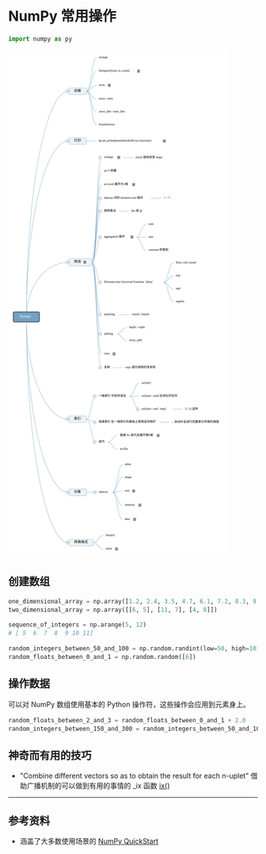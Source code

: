 # NumPy 常用操作

``` py
import numpy as py
```

![NumPy 思维导图](./01-numpy.svg)

## 创建数组

``` py
one_dimensional_array = np.array([1.2, 2.4, 3.5, 4.7, 6.1, 7.2, 8.3, 9.5])
two_dimensional_array = np.array([[6, 5], [11, 7], [4, 8]])
```

``` py
sequence_of_integers = np.arange(5, 12)
# [ 5  6  7  8  9 10 11]
```

``` py
random_integers_between_50_and_100 = np.random.randint(low=50, high=101, size=(6))
random_floats_between_0_and_1 = np.random.random([6])
```

## 操作数据

可以对 NumPy 数组使用基本的 Python 操作符，这些操作会应用到元素身上。

``` py
random_floats_between_2_and_3 = random_floats_between_0_and_1 + 2.0
random_integers_between_150_and_300 = random_integers_between_50_and_100 * 3
```

## 神奇而有用的技巧

- "Combine different vectors so as to obtain the result for each n-uplet" 借助广播机制的可以做到有用的事情的 _ix 函数 [ix()](https://numpy.org/doc/stable/user/quickstart.html#the-ix-function)

---

## 参考资料

- 涵盖了大多数使用场景的 [NumPy QuickStart](https://numpy.org/doc/stable/user/quickstart.html)
